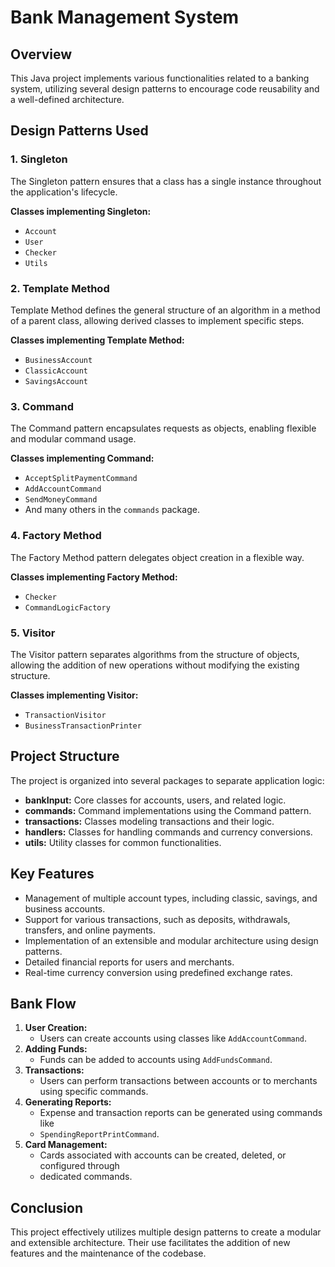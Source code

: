 # Bank Management System

## Overview 
This Java project implements various functionalities related to a banking system, utilizing several
design patterns to encourage code reusability and a well-defined architecture.

## Design Patterns Used

### 1. Singleton

The Singleton pattern ensures that a class has a single instance throughout the application's
lifecycle.

**Classes implementing Singleton:**

- `Account`
- `User`
- `Checker`
- `Utils`

### 2. Template Method

Template Method defines the general structure of an algorithm in a method of a parent class,
allowing derived classes to implement specific steps.

**Classes implementing Template Method:**

- `BusinessAccount`
- `ClassicAccount`
- `SavingsAccount`

### 3. Command

The Command pattern encapsulates requests as objects, enabling flexible and modular command usage.

**Classes implementing Command:**

- `AcceptSplitPaymentCommand`
- `AddAccountCommand`
- `SendMoneyCommand`
- And many others in the `commands` package.

### 4. Factory Method

The Factory Method pattern delegates object creation in a flexible way.

**Classes implementing Factory Method:**

- `Checker`
- `CommandLogicFactory`

### 5. Visitor

The Visitor pattern separates algorithms from the structure of objects, allowing the addition of
new operations without modifying the existing structure.

**Classes implementing Visitor:**

- `TransactionVisitor`
- `BusinessTransactionPrinter`
## Project Structure

The project is organized into several packages to separate application logic:

- **bankInput:** Core classes for accounts, users, and related logic.
- **commands:** Command implementations using the Command pattern.
- **transactions:** Classes modeling transactions and their logic.
- **handlers:** Classes for handling commands and currency conversions.
- **utils:** Utility classes for common functionalities.

## Key Features

- Management of multiple account types, including classic, savings, and business accounts.
- Support for various transactions, such as deposits, withdrawals, transfers, and online payments.
- Implementation of an extensible and modular architecture using design patterns.
- Detailed financial reports for users and merchants.
- Real-time currency conversion using predefined exchange rates.

## Bank Flow

1. **User Creation:**
    - Users can create accounts using classes like `AddAccountCommand`.
2. **Adding Funds:**
    - Funds can be added to accounts using `AddFundsCommand`.
3. **Transactions:**
    - Users can perform transactions between accounts or to merchants using specific commands.
4. **Generating Reports:**
    - Expense and transaction reports can be generated using commands like
    - `SpendingReportPrintCommand`.
5. **Card Management:**
    - Cards associated with accounts can be created, deleted, or configured through
    - dedicated commands.

## Conclusion

This project effectively utilizes multiple design patterns to create a modular and extensible
architecture. Their use facilitates the addition of new features and the maintenance of
the codebase.

